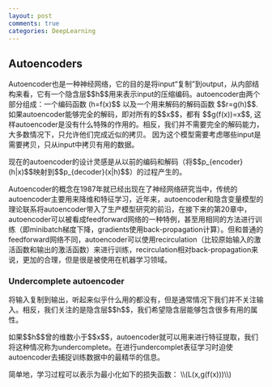 ```yaml
---
layout: post
comments: true
categories: DeepLearning
---
```

## Autoencoders
<p>Autoencoder也是一种神经网络，它的目的是将input“复制”到output，从内部结构来看，它有一个隐含层$$h$$用来表示input的压缩编码。autoencoder由两个部分组成：一个编码函数 (h=f(x)$$ 以及一个用来解码的解码函数 $$r=g(h)$$. 如果autoencoder能够完全的解码，即对所有的$$x$$，都有 $$g(f(x))=x$$, 这样autoencoder是没有什么特殊的作用的。相反，我们并不需要完全的解码能力，大多数情况下，只允许他们完成近似的拷贝。 因为这个模型需要考虑哪些input是需要拷贝，只从input中拷贝有用的数据。
<p>现在的autoencoder的设计灵感是从以前的编码和解码（将$$p_{encoder}(h|x)$$映射到$$p_{decoder}(x|h)$$）的过程产生的。
<p>Autoencoder的概念在1987年就已经出现在了神经网络研究当中，传统的autoencoder主要用来降维和特征学习，近年来，autoencoder和隐含变量模型的理论联系将autoencoder带入了生产模型研究的前沿，在接下来的第20章中，autoencoder可以被看成feedforward网络的一种特例，甚至用相同的方法进行训练（即minibatch梯度下降，gradients使用back-propagation计算）。但和普通的feedforward网络不同，autoencoder可以使用recirculation（比较原始输入的激活函数和输出的激活函数）来进行训练，recirculation相对back-propagation来说，更加的合理，但是很是被使用在机器学习领域。
  
### Undercomplete autoencoder
<p>将输入复制到输出，听起来似乎什么用的都没有，但是通常情况下我们并不关注输入。相反，我们关注的是隐含层$$h$$，我们希望隐含层能够包含很多有用的属性。
<p>如果$$h$$曾的维数小于$$x$$，autoencoder就可以用来进行特征提取，我们将这种情况称为undercomplete。在进行undercomplet表征学习时迫使autoencoder去捕捉训练数据中的最精华的信息。
<p>简单地，学习过程可以表示为最小化如下的损失函数：
\\(L(x,g(f(x)))\\)
 
  
